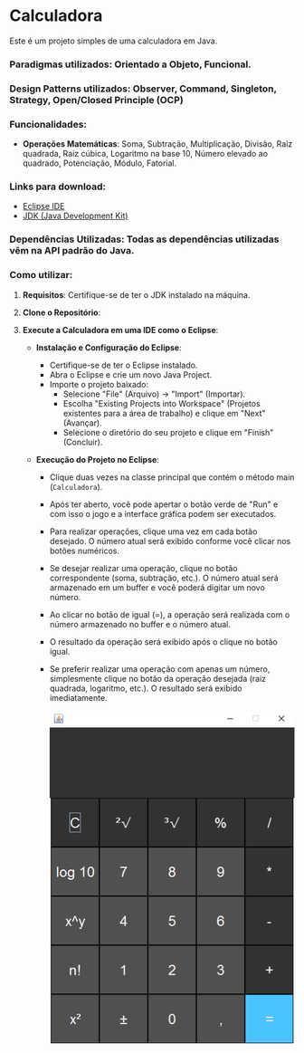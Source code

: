 ﻿# Calculadora

Este é um projeto simples de uma calculadora em Java.

### Paradigmas utilizados: Orientado a Objeto, Funcional.

### Design Patterns utilizados: Observer, Command, Singleton, Strategy, Open/Closed Principle (OCP)

### Funcionalidades: 

- **Operações Matemáticas**: Soma, Subtração, Multiplicação, Divisão, Raiz quadrada, Raiz cúbica, Logaritmo na base 10, Número elevado ao quadrado, Potenciação, Módulo, Fatorial.

### Links para download:
- [Eclipse IDE](https://www.eclipse.org/downloads/)
- [JDK (Java Development Kit)](https://www.oracle.com/java/technologies/javase-downloads.html)

### Dependências Utilizadas: Todas as dependências utilizadas vêm na API padrão do Java.

### Como utilizar:

1. **Requisitos**: Certifique-se de ter o JDK instalado na máquina.
2. **Clone o Repositório**: 
3. **Execute a Calculadora em uma IDE como o Eclipse**:

   - **Instalação e Configuração do Eclipse**:
      - Certifique-se de ter o Eclipse instalado.
      - Abra o Eclipse e crie um novo Java Project.
      - Importe o projeto baixado: 
        - Selecione "File" (Arquivo) -> "Import" (Importar).
        - Escolha "Existing Projects into Workspace" (Projetos existentes para a área de trabalho) e clique em "Next" (Avançar).
        - Selecione o diretório do seu projeto e clique em "Finish" (Concluir).

   - **Execução do Projeto no Eclipse**:
      - Clique duas vezes na classe principal que contém o método main (`Calculadora`).
      - Após ter aberto, você pode apertar o botão verde de "Run" e com isso o jogo e a interface gráfica podem ser executados.
      - Para realizar operações, clique uma vez em cada botão desejado. O número atual será exibido conforme você clicar nos botões numéricos.
      - Se desejar realizar uma operação, clique no botão correspondente (soma, subtração, etc.). O número atual será armazenado em um buffer e você poderá digitar um novo número.
      - Ao clicar no botão de igual (=), a operação será realizada com o número armazenado no buffer e o número atual.
      - O resultado da operação será exibido após o clique no botão igual.
      - Se preferir realizar uma operação com apenas um número, simplesmente clique no botão da operação desejada (raiz quadrada, logaritmo, etc.). O resultado será exibido imediatamente.
      
        ![Calculadora](calculadora.png)
     
